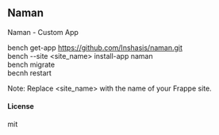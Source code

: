 ## Naman

Naman - Custom App

bench get-app https://github.com/Inshasis/naman.git <br>
bench --site <site_name> install-app naman <br>
bench migrate <br>
becnh restart<br>

Note: Replace <site_name> with the name of your Frappe site.

#### License

mit
